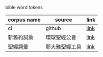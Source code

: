 bible word tokens

| corpus name | source         | link                                                    |
| ----------- | -------------- | ------------------------------------------------------- |
| ci          | github         | [link](https://github.com/pwxcoo/chinese-xinhua)        |
| 新舊約詞彙  | 環球聖經公會   | [link](https://www.wwbible.org/新舊約詞彙)              |
| 聖經詞彙    | 耶大雅聖經工具 | [link](https://bibletool.konline.org/glossary)          |

